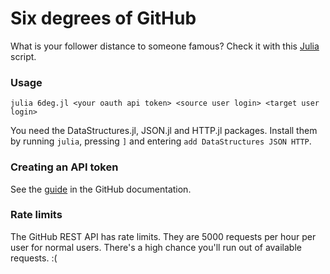 # Six degrees of GitHub
What is your follower distance to someone famous? Check it with this [Julia](https://julialang.org) script.

### Usage
```
julia 6deg.jl <your oauth api token> <source user login> <target user login>
```
You need the DataStructures.jl, JSON.jl and HTTP.jl packages. Install them by running `julia`, pressing `]` and entering `add DataStructures JSON HTTP`.

### Creating an API token
See the [guide](https://docs.github.com/en/github/authenticating-to-github/creating-a-personal-access-token) in the GitHub documentation.

### Rate limits
The GitHub REST API has rate limits. They are 5000 requests per hour per user for normal users. There's a high chance you'll run out of available requests. :(
